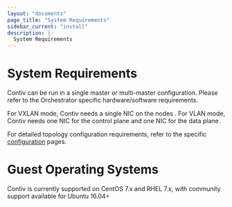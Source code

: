 ```yaml
---
layout: "documents"
page_title: "System Requirements"
sidebar_current: "install"
description: |-
  System Requirements
---
```


# System Requirements

Contiv can be run in a single master or multi-master configuration. Please refer to the Orchestrator specific hardware/software requirements.

For VXLAN mode, Contiv needs a single NIC on the nodes .
For VLAN mode, Contiv needs one NIC for the control plane and one NIC for the data plane.

For detailed topology configuration requirements, refer to the specific [configuration](config/index.md) pages.


# Guest Operating Systems

Contiv is currently supported on CentOS 7.x and RHEL 7.x, with community support available for Ubuntu 16.04+
